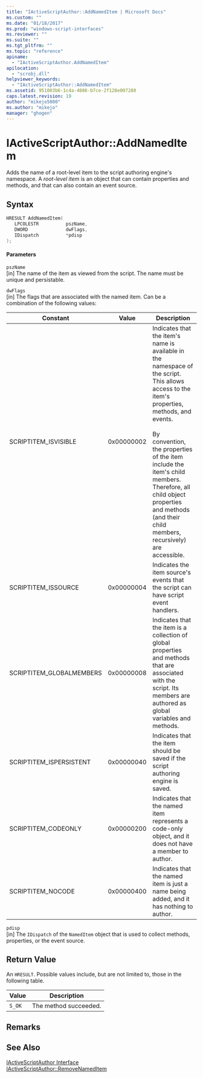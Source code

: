 ```yaml
---
title: "IActiveScriptAuthor::AddNamedItem | Microsoft Docs"
ms.custom: ""
ms.date: "01/18/2017"
ms.prod: "windows-script-interfaces"
ms.reviewer: ""
ms.suite: ""
ms.tgt_pltfrm: ""
ms.topic: "reference"
apiname: 
  - "IActiveScriptAuthor.AddNamedItem"
apilocation: 
  - "scrobj.dll"
helpviewer_keywords: 
  - "IActiveScriptAuthor::AddNamedItem"
ms.assetid: 951003b6-1c4a-4086-b7ce-2f128e007280
caps.latest.revision: 19
author: "mikejo5000"
ms.author: "mikejo"
manager: "ghogen"
---
```

# IActiveScriptAuthor::AddNamedItem
Adds the name of a root-level item to the script authoring engine's namespace. A *root-level item* is an object that can contain properties and methods, and that can also contain an event source.  
  
## Syntax  
  
```cpp
HRESULT AddNamedItem(  
   LPCOLESTR          pszName,  
   DWORD              dwFlags,  
   IDispatch          *pdisp  
);  
```  
  
#### Parameters  
 `pszName`  
 [in] The name of the item as viewed from the script. The name must be unique and persistable.  
  
 `dwFlags`  
 [in] The flags that are associated with the named item. Can be a combination of the following values:  
  
|Constant|Value|Description|  
|--------------|-----------|-----------------|  
|SCRIPTITEM_ISVISIBLE|0x00000002|Indicates that the item's name is available in the namespace of the script. This allows access to the item's properties, methods, and events.<br /><br /> By convention, the properties of the item include the item's child members. Therefore, all child object properties and methods (and their child members, recursively) are accessible.|  
|SCRIPTITEM_ISSOURCE|0x00000004|Indicates the item source's events that the script can have script event handlers.|  
|SCRIPTITEM_GLOBALMEMBERS|0x00000008|Indicates that the item is a collection of global properties and methods that are associated with the script. Its members are authored as global variables and methods.|  
|SCRIPTITEM_ISPERSISTENT|0x00000040|Indicates that the item should be saved if the script authoring engine is saved.|  
|SCRIPTITEM_CODEONLY|0x00000200|Indicates that the named item represents a code-only object, and it does not have a member to author.|  
|SCRIPTITEM_NOCODE|0x00000400|Indicates that the named item is just a name being added, and it has nothing to author.|  
  
 `pdisp`  
 [in] The `IDispatch` of the `NamedItem` object that is used to collect methods, properties, or the event source.  
  
## Return Value  
 An `HRESULT`. Possible values include, but are not limited to, those in the following table.  
  
|Value|Description|  
|-----------|-----------------|  
|`S_OK`|The method succeeded.|  
  
## Remarks  
  
## See Also  
 [IActiveScriptAuthor Interface](../../winscript/reference/iactivescriptauthor-interface.md)   
 [IActiveScriptAuthor::RemoveNamedItem](../../winscript/reference/iactivescriptauthor-removenameditem.md)